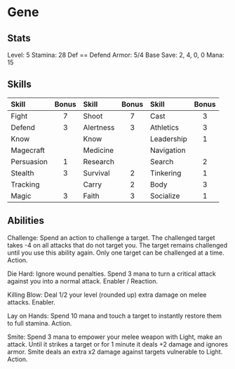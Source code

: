 # Gene

## Stats

Level: 5
Stamina: 28
Def == Defend
Armor: 5/4
Base Save: 2, 4, 0, 0
Mana: 15

## Skills

| Skill      | Bonus | Skill     | Bonus | Skill      | Bonus |
| :--------- | :---: | :-------- | :---: | :--------- | :---: |
| Fight      |   7   | Shoot     |   7   | Cast       |   3   |
| Defend     |   3   | Alertness |   3   | Athletics  |   3   |
| Know       |       | Know      |       | Leadership |   1   |
| Magecraft  |       | Medicine  |       | Navigation |       |
| Persuasion |   1   | Research  |       | Search     |   2   |
| Stealth    |   3   | Survival  |   2   | Tinkering  |   1   |
| Tracking   |       | Carry     |   2   | Body       |   3   |
| Magic      |   3   | Faith     |   3   | Socialize  |   1   |

## Abilities

Challenge: Spend an action to challenge a target. The challenged target takes -4 on all attacks that do not target you. The target remains challenged until you use this ability again. Only one target can be challenged at a time. Action.

Die Hard: Ignore wound penalties. Spend 3 mana to turn a critical attack against you into a normal attack. Enabler / Reaction.

Killing Blow: Deal 1/2 your level (rounded up) extra damage on melee attacks. Enabler.

Lay on Hands: Spend 10 mana and touch a target to instantly restore them to full stamina. Action.

Smite: Spend 3 mana to empower your melee weapon with Light, make an attack. Until it strikes a target or for 1 minute it deals +2 damage and ignores armor. Smite deals an extra x2 damage against targets vulnerable to Light. Action.